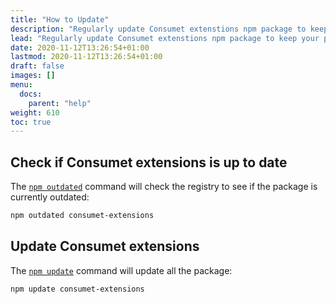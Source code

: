 ```yaml
---
title: "How to Update"
description: "Regularly update Consumet extenstions npm package to keep your providers stable, and usable."
lead: "Regularly update Consumet extenstions npm package to keep your providers stable, and usable."
date: 2020-11-12T13:26:54+01:00
lastmod: 2020-11-12T13:26:54+01:00
draft: false
images: []
menu:
  docs:
    parent: "help"
weight: 610
toc: true
---
```


<!-- {{< alert icon="💡" text="Learn more about <a href=\"https://docs.npmjs.com/about-semantic-versioning\">semantic versioning</a> and <a href=\"https://docs.npmjs.com/cli/v6/using-npm/semver#advanced-range-syntax\">advanced range syntax</a>." />}} -->

## Check if Consumet extensions is up to date

The [`npm outdated`](https://docs.npmjs.com/cli/v7/commands/npm-outdated) command will check the registry to see if the package is currently outdated:

```bash
npm outdated consumet-extensions
```

## Update Consumet extensions

The [`npm update`](https://docs.npmjs.com/cli/v7/commands/npm-update) command will update all the package:

```bash
npm update consumet-extensions
```
